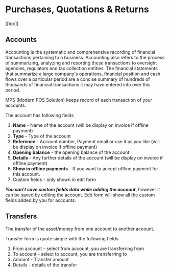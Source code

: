 # Purchases, Quotations & Returns

[[toc]]

## Accounts

Accounting is the systematic and comprehensive recording of financial transactions pertaining to a business. Accounting also refers to the process of summarizing, analyzing and reporting these transactions to oversight agencies, regulators and tax collection entities. The financial statements that summarize a large company's operations, financial position and cash flows over a particular period are a concise summary of hundreds of thousands of financial transactions it may have entered into over this period.

MPS (Modern POS Solution) keeps record of each transaction of your accounts.

The account has following fields

1.  **Name** - Name of the account (will be display on invoice if offline payment)
2.  **Type** - Type of the account
3.  **Reference** - Account number, Payment email or use it as you like (will be display on invoice if offline payment)
4.  **Opening balance** - the opening balance of the account
5.  **Details** - Any further details of the account (will be display on invoice if offline payment)
6.  **Show in offline payments** - If you want to accept offline payment for this account.
7.  Custom fields - only shown in edit form

**_You can't save custom fields data while adding the account_**, however it can be saved by editing the account. Edit form will show all the custom fields added by you for accounts.

## Transfers

The transfer of the asset/money from one account to another account.

Transfer form is quote simple with the following fields

1.  From account - select from account, you are transferring from
2.  To account - select to account, you are transferring to
3.  Amount - Transfer amount
4.  Details - details of the transfer
